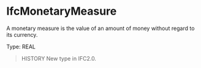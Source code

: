 # IfcMonetaryMeasure

A monetary measure is the value of an amount of money without regard to its currency.<!-- end of definition -->

Type: REAL

> HISTORY  New type in IFC2.0.
